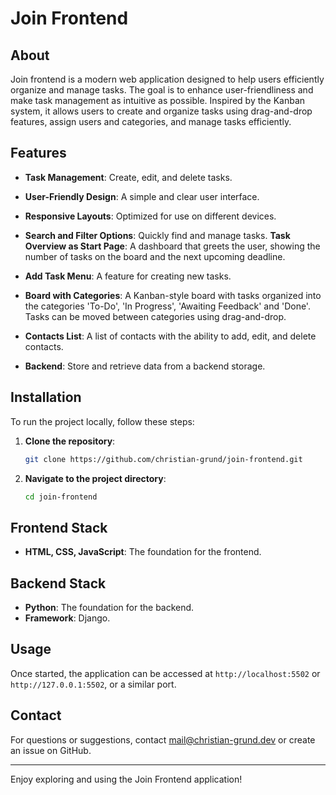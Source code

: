 # Join Frontend

## About

Join frontend is a modern web application designed to help users efficiently organize and manage tasks. The goal is to enhance user-friendliness and make task management as intuitive as possible. Inspired by the Kanban system, it allows users to create and organize tasks using drag-and-drop features, assign users and categories, and manage tasks efficiently.

## Features

-   **Task Management**: Create, edit, and delete tasks.
-   **User-Friendly Design**: A simple and clear user interface.
-   **Responsive Layouts**: Optimized for use on different devices.
-   **Search and Filter Options**: Quickly find and manage tasks.
    **Task Overview as Start Page**: A dashboard that greets the user, showing the number of tasks on the board and the next upcoming deadline.
-   **Add Task Menu**: A feature for creating new tasks.
-   **Board with Categories**: A Kanban-style board with tasks organized into the categories 'To-Do', 'In Progress', 'Awaiting Feedback' and 'Done'. Tasks can be moved between categories using drag-and-drop.
-   **Contacts List**: A list of contacts with the ability to add, edit, and delete contacts.

-   **Backend**: Store and retrieve data from a backend storage.

## Installation

To run the project locally, follow these steps:

1. **Clone the repository**:
    ```bash
    git clone https://github.com/christian-grund/join-frontend.git
    ```
2. **Navigate to the project directory**:
    ```bash
    cd join-frontend
    ```

## Frontend Stack

-   **HTML, CSS, JavaScript**: The foundation for the frontend.

## Backend Stack

-   **Python**: The foundation for the backend.
-   **Framework**: Django.

## Usage

Once started, the application can be accessed at `http://localhost:5502` or `http://127.0.0.1:5502`, or a similar port.

## Contact

For questions or suggestions, contact mail@christian-grund.dev or create an issue on GitHub.

---

Enjoy exploring and using the Join Frontend application!
